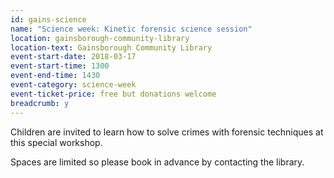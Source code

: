 ```yaml
---
id: gains-science
name: "Science week: Kinetic forensic science session"
location: gainsborough-community-library
location-text: Gainsborough Community Library
event-start-date: 2018-03-17
event-start-time: 1300
event-end-time: 1430
event-category: science-week
event-ticket-price: free but donations welcome
breadcrumb: y
---
```


Children are invited to learn how to solve crimes with forensic techniques at this special workshop.

Spaces are limited so please book in advance by contacting the library.
